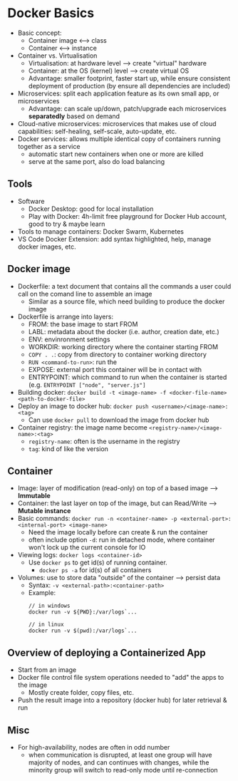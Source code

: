 # Docker Basics

  - Basic concept:
    + Container image <--> class
    + Container       <--> instance
  - Container vs. Virtualisation
    + Virtualisation: at hardware level --> create "virtual" hardware
    + Container: at the OS (kernel) level --> create virtual OS
    + Advantage: smaller footprint, faster start up, while ensure consistent deployment of production (by ensure all dependencies are included)
  - Microservices: split each application feature as its own small app, or microservices
    + Advantage: can scale up/down, patch/upgrade each microservices **separatedly** based on demand
  - Cloud-native microservices: microservices that makes use of cloud capabilities: self-healing, self-scale, auto-update, etc.
  - Docker services: allows multiple identical copy of containers running together as a service
    + automatic start new containers when one or more are killed
    + serve at the same port, also do load balancing
    
## Tools    
  - Software
    + Docker Desktop: good for local installation
    + Play with Docker: 4h-limit free playground for Docker Hub account, good to try & maybe learn
  - Tools to manage containers: Docker Swarm, Kubernetes
  - VS Code Docker Extension: add syntax highlighted, help, manage docker images, etc.

## Docker image
  - Dockerfile: a text document that contains all the commands a user could call on the comand line to assemble an image
    + Similar as a source file, which need building to produce the docker image
  - Dockerfile is arrange into layers: 
    + FROM: the base image to start FROM
    + LABL: metadata about the docker (i.e. author, creation date, etc.)
    + ENV: envinronment settings
    + WORKDIR: working directory where the container starting FROM
    + `COPY . .`: copy from <current> directory to container working directory
    + `RUN <command-to-run>`: run the <command-to-run>
    + EXPOSE: external port this container will be in contact with
    + ENTRYPOINT: which command to run when the container is started (e.g. `ENTRYPOINT ["node", "server.js"]`
  - Building docker: `docker build -t <image-name> -f <docker-file-name> <path-to-docker-file>`
  - Deploy an image to docker hub: `docker push <username>/<image-name>:<tag>`
    + Can use `docker pull` to download the image from docker hub
  - Container registry: the image name become `<registry-name>/<image-name>:<tag>`
    + `registry-name`: often is the username in the registry
    + `tag`: kind of like the version
    
## Container
  - Image: layer of modification (read-only) on top of a based image --> **Immutable**
  - Container: the last layer on top of the image, but can Read/Write --> **Mutable instance**
  - Basic commands: `docker run -n <container-name> -p <external-port>:<internal-port> <image-nane>`
    + Need the image locally before can create & run the container
    + often include option `-d`: run in detached mode, where container won't lock up the current console for IO
  - Viewing logs: `docker logs <container-id>`
    + Use `docker ps` to get id(s) of running container. 
      - `docker ps -a` for id(s) of all containers
  - Volumes: use to store data "outside" of the container --> persist data
    + Syntax: `-v <external-path>:<container-path>`
    + Example: 
      ```
      // in windows
      docker run -v ${PWD}:/var/logs`...
      
      // in linux
      docker run -v $(pwd):/var/logs`...
      ```

## Overview of deploying a Containerized App
  - Start from an image
  - Docker file control file system operations needed to "add" the apps to the image
    + Mostly create folder, copy files, etc.
  - Push the result image into a repository (docker hub) for later retrieval & run
  
## Misc
  - For high-availability, nodes are often in odd number
    + when communication is disrupted, at least one group will have majority of nodes, and can continues with changes, while the minority group will switch to read-only mode until re-connection